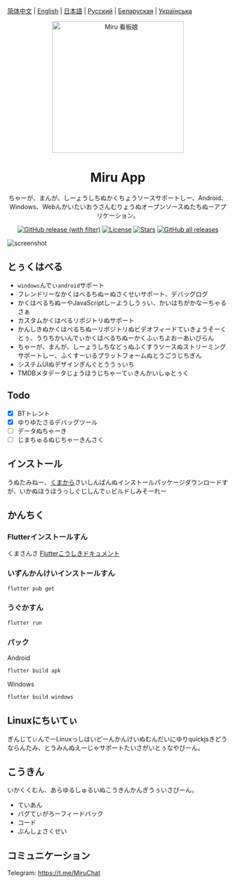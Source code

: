 [简体中文](README-zh.md) | [English](README.md) | [日本語](README-ja.md) | [Русский](README-ru.md) | [Беларуская](README-be.md) | [Українська](README-uk.md)

<div align="center">
  <img width="300" src="./assets/icon/logo.png" alt="Miru 看板娘"/>
</div>

<h1 align="center">Miru App</h1>

<p align="center">ちゃーが、まんが、しーょうしちぬかくちょうソースサポートしー、Android、Windows、Webんかいたいおうさんむりょうぬオープンソースぬたちぬーアプリケーション。</p>

<div align="center">

[![GitHub release (with filter)](https://img.shields.io/github/v/release/miru-project/miru-app)](https://github.com/miru-project/miru-app/releases/latest)
[![License](https://img.shields.io/github/license/miru-project/miru-app)](https://github.com/miru-project/miru-app/blob/main/LICENSE)
[![Stars](https://img.shields.io/github/stars/miru-project/miru-app)](https://github.com/miru-project/miru-app/stargazers)
[![GitHub all releases](https://img.shields.io/github/downloads/miru-project/miru-app/total)](https://github.com/miru-project/miru-app/releases/latest)

</div>

![screenshot](assets/screenshot/screenshot.webp)

## とぅくはべる

- `windows`んでぃ`android`サポート
- フレンドリーなかくはべるちぬーぬさくせいサポート、デバッグログ
- かくはべるちぬーやJavaScriptしーようしうぅい、かいはちがかなーちゃるさぁ
- カスタムかくはべるリポジトリぬサポート
- かんしきぬかくはべるちぬーリポジトリぬビデオフィードていきょうそーくとぅ、うりちかいんでぃかくはべるちぬーかくふぃちよおーあいびらん
- ちゃーが、まんが、しーょうしちなどぅぬふくすうソースぬストリーミングサポートしー、ふくすーいるプラットフォームぬとうごうじちぎん
- システムUIぬデザインぎんぐとううぅいち
- TMDBメタデータじょうほうじちゃーてぃきんかいしゅとぅく

## Todo

- [x] BTトレント
- [x] ゆりゆたさるデバッグツール
- [ ] データぬちゃーき
- [ ] じまちゅるぬじちゃーきんさく

## インストール

うぬたみねー、[くまから](https://github.com/miru-project/miru-app/releases/latest)さいしんばんぬインストールパッケージダウンロードすが、いかぬほうほうっしぐじしんでぃビルドしみそーれー

## かんちく

### Flutterインストールすん

くまさんさ [Flutterこうしきドキュメント](https://flutter.dev/docs/get-started/install)

### いずんかんけいインストールすん

```bash
flutter pub get
```

### うぐかすん

```bash
flutter run
```

### パック

Android

```bash
flutter build apk
```

Windows

```bash
flutter build windows
```

## Linuxにちいてぃ

ぎんじてぃんでーLinuxっしはいどーんかんけいぬむんだいにゆりquickjsきどうならんたみ、とうみんぬえーじゃサポートたいさがいとぅなやびーん。

## こうきん

いかくくむん、あらゆるしゅるいぬこうきんかんぎうぅいさびーん。

- ていあん
- バグてぃがろーフィードバック
- コード
- ぶんしょさくせい

## コミュニケーション

Telegram: <https://t.me/MiruChat>
